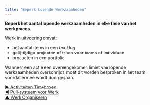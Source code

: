 ```yaml
---
title: "Beperk Lopende Werkzaamheden"
---
```



**Beperk het aantal lopende werkzaamheden in elke fase van het werkproces.**

Werk in uitvoering omvat:

- het aantal items in een <dfn data-info="Backlog: Een (geprioriteerde) lijst van werk gerelateerde items (deliverables), of (drivers) die nog moeten worden opgepakt.">backlog</dfn>
- gelijktijdige projecten of taken voor teams of individuen
- producten in een portfolio

Wanneer een actie een overeengekomen limiet van lopende werkzaamheden overschrijdt, moet dit worden besproken in het team voordat ermee wordt doorgegaan.

[&#9654; Activiteiten Timeboxen](timebox-activities.html)<br/>[&#9664; Pull-systeem voor Werk](pull-system-for-work.html)<br/>[&#9650; Werk Organiseren](organizing-work.html)

